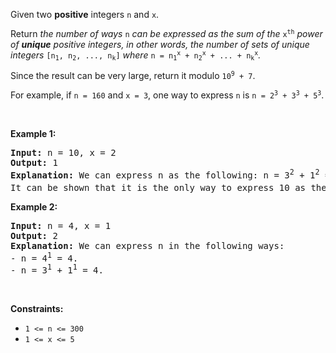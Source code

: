 <p>Given two <strong>positive</strong> integers <code>n</code> and <code>x</code>.</p>

<p>Return <em>the number of ways </em><code>n</code><em> can be expressed as the sum of the </em><code>x<sup>th</sup></code><em> power of <strong>unique</strong> positive integers, in other words, the number of sets of unique integers </em><code>[n<sub>1</sub>, n<sub>2</sub>, ..., n<sub>k</sub>]</code><em> where </em><code>n = n<sub>1</sub><sup>x</sup> + n<sub>2</sub><sup>x</sup> + ... + n<sub>k</sub><sup>x</sup></code><em>.</em></p>

<p>Since the result can be very large, return it modulo <code>10<sup>9</sup> + 7</code>.</p>

<p>For example, if <code>n = 160</code> and <code>x = 3</code>, one way to express <code>n</code> is <code>n = 2<sup>3</sup> + 3<sup>3</sup> + 5<sup>3</sup></code>.</p>

<p>&nbsp;</p>
<p><strong class="example">Example 1:</strong></p>

<pre>
<strong>Input:</strong> n = 10, x = 2
<strong>Output:</strong> 1
<strong>Explanation:</strong> We can express n as the following: n = 3<sup>2</sup> + 1<sup>2</sup> = 10.
It can be shown that it is the only way to express 10 as the sum of the 2<sup>nd</sup> power of unique integers.
</pre>

<p><strong class="example">Example 2:</strong></p>

<pre>
<strong>Input:</strong> n = 4, x = 1
<strong>Output:</strong> 2
<strong>Explanation:</strong> We can express n in the following ways:
- n = 4<sup>1</sup> = 4.
- n = 3<sup>1</sup> + 1<sup>1</sup> = 4.
</pre>

<p>&nbsp;</p>
<p><strong>Constraints:</strong></p>

<ul>
	<li><code>1 &lt;= n &lt;= 300</code></li>
	<li><code>1 &lt;= x &lt;= 5</code></li>
</ul>
